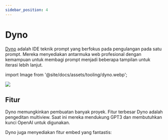 ```yaml
---
sidebar_position: 4
---
```


# Dyno

[Dyno](https://trydyno.com/login) adalah IDE teknik prompt yang berfokus pada pengulangan pada satu prompt. Mereka menyediakan antarmuka web profesional dengan kemampuan untuk membagi prompt menjadi beberapa tampilan untuk iterasi lebih lanjut.

import Image from '@site/docs/assets/tooling/dyno.webp';

<div style={{textAlign: 'center'}}>
  <img src={Image} style={{width: "750px"}}/>
</div>

## Fitur

Dyno memungkinkan pembuatan banyak proyek. Fitur terbesar Dyno adalah pengeditan multiview. Saat ini mereka mendukung GPT3 dan membutuhkan kunci OpenAI untuk digunakan.

Dyno juga menyediakan fitur embed yang fantastis:

<div trydyno-embed="" openai-model="text-davinci-003" initial-prompt="If John has 5 pears, then eats 2, and buys 5 more, then gives 3 to his friend, how many pears does he have?\n\nLet's think step by step." initial-response="John starts with 5 pears. He eats 2 pears, leaving him with 3 pears. He buys 5 more pears, giving him a total of 8 pears. He gives 3 pears to his friend, leaving him with only 5 pears." max-tokens="256" box-rows="5" model-temp="0.7" top-p="1"></div>
